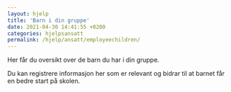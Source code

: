 ```yaml
---
layout: hjelp
title: 'Barn i din gruppe'
date: 2021-04-30 14:41:55 +0200
categories: hjelpsansatt
permalink: /hjelp/ansatt/employeechildren/
---
```


Her får du oversikt over de barn du har i din gruppe.

Du kan registrere informasjon her som er relevant og bidrar til at barnet får en bedre start på skolen.